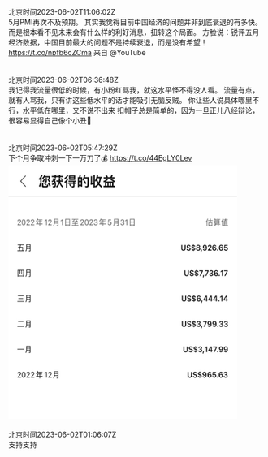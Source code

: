北京时间2023-06-02T11:06:02Z<br>5月PMI再次不及预期。
其实我觉得目前中国经济的问题并非到底衰退的有多快。
而是根本看不见未来会有什么样的利好消息，扭转这个局面。
方脸说：锐评五月经济数据，中国目前最大的问题不是持续衰退，而是没有希望！ https://t.co/npfb6cZCma 来自 @YouTube<br><br><br>北京时间2023-06-02T06:36:48Z<br>我记得我流量很低的时候，有小粉红骂我，就这水平怪不得没人看。
流量有点，就有人骂我，只有讲这些低水平的话才能吸引无脑反贼。
你让些人说具体哪里不行，水平低在哪里，又不说不出来
扣帽子总是简单的，因为一旦正儿八经辩论，很容易显得自己像个小丑🤡<br><br><br>北京时间2023-06-02T05:47:29Z<br>下个月争取冲刺一下一万刀了💰 https://t.co/44EgLY0Lev<br><img src='/temp/image/2023/t-Month-6/1664388219461574656_0.jpg' width='450' height='500'><br><br>北京时间2023-06-02T01:06:07Z<br>支持支持<br><br><br>